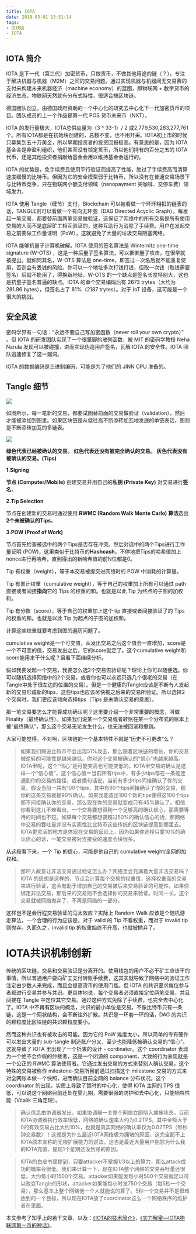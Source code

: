 ```yaml
---
title: IOTA
date: 2018-03-01 13:51:14
tags:
- 区块链
- IOTA
---
```

## IOTA 简介

IOTA 是下一代（第三代）加密货币，只做货币，不做其他用途的链（？）。专注于解决机器与机器（M2M）之间的交易问题。通过实现机器与机器间无交易费的支付来构建未来机器经济（machine economy）的蓝图，即物联网 + 数字货币的经济生态。物联网天然就有分布式特性，很适合搞区块链。

德国团队创立，由德国政府资助的一个中心化的研究去中心化下一代加密货币的项目。团队成员的上一个作品是第一代 POS 货币未来币（NXT）。

IOTA 的发行量极大，IOTA总供应量为（3 ^ 33-1）/ 2 或2,779,530,283,277,761个。所有IOTA都是在初始块创建的，总数不变，也不用开采。IOTA初上市的时候只募集到五十万美金，所以早期投资者的投资回报极高。有意思的是，因为 IOTA 基金会是非盈利组织，他们甚至没有锁定货币，所以他们持有的百分之五的 IOTA 代币，还是其他投资者捐献给基金会用以维持基金会运行的。

IOTA 的优势是，免手续费且使用平行验证而提高了性能，胜过了手续费高而清算速度缓慢的比特币。但因为它的安全模型弱于比特币，所以没有在普通交易场景下与比特币竞争，只在物联网小额支付领域（nanopayment 买咖啡、交停车费）领域发力。

IOTA 使用 Tangle（缠节）支付。Blockchain 可以被看做一个环环相扣的链表的话，TANGLE则可以看做一个有向无环图（DAG Directed Acyclic Graph）。每发起一笔交易，都要替前面两笔交易做验证，这保证了网络中的所有交易是所有使用交易的人而不是底层矿工相互验证的，这种互助行为消除了手续费。用户在发起交易之前要做工作量证明（PoW），这就避免了大量的垃圾交易阻塞网络。

IOTA 能够抗量子计算机破解。IOTA 使用的签名算法是 Winternitz one-time signature (W-OTS) ，这是一种后量子签名算法，可以抵御量子攻击，在很早就被提出。就如同其名，W-OTS 算法是 one-time，即签过一次名后就不能重复使用，否则会有丢钱的风险。你可以一个地址多次打钱打钱，但取一次钱（取钱需要签名）后就不能用了，得换新地址。W-OTS 的一个缺点是签名长度特别大，这也是抗量子签名普遍的缺点。IOTA 的单个交易编码后有 2673 trytes（大约为 281.96 bytes），但签名占了 81%（2187 trytes）。对于 IoT 设备，这可能是一个很大的挑战。

## 安全风波

密码学界有一句话：“永远不要自己写加密函数（never roll your own crypto）” 。但 IOTA 的研发团队实现了一个很蹩脚的散列函数，被 MIT 的密码学教授 Neha Narula 发现可以被碰撞，进而实现伪造用户签名，瓦解 IOTA 的安全性。IOTA 团队迅速修复了这一漏洞。

IOTA 的数据编码是三进制编码，可能是为了他们的 JINN CPU 准备的。

## Tangle 细节

![](https://ws1.sinaimg.cn/large/66dd581fly1fowbp1w57sj20dw09imxo.jpg)

如图所示，每一笔新的交易，都要试图替前面的交易做验证（validation），然后才能被添加到图里。如果区块链是从低往高不断添砖加瓦地发展的单链表话，图则是不断添砖加瓦的多链表。

![](https://ws1.sinaimg.cn/large/66dd581fly1fowc2q1r9qj20go04q0u1.jpg)

**绿色代表已经被确认的交易。
红色代表还没有被完全确认的交易。
灰色代表没有被确认的交易。(Tips)**

**1.Signing**

**节点 (Computer/Mobile)** 创建交易并用自己的**私钥 (Private Key)** 对交易进行**签名**。

**2.Tip Selection**

节点在创建新的交易时通过使用 **RWMC (Random Walk Monte Carlo) 算法**选出**2个未被确认的Tips**。

**3.POW (Proof of Work)**

节点首先检查被选中的两个Tips是否存在冲突。然后对选中的两个Tips进行工作量证明 (POW)，这里类似于比特币的**Hashcash**，不停地把Tips的哈希值加上nonce进行再哈希，直到得出的新哈希值的前N位都是0。

Tip 有权重（weight），等于本交易被提交进网络时的 POW 中消耗的计算量。

Tip 有累计权重（cumulative weight），等于自己的权重加上所有可以通过 path 直接或者间接**指向**它的 Tips 的权重的和。也就是以此 Tip 为终点的子图的加权和。

Tip 有分数（score），等于自己的权重加上这个 tip 直接或者间接验证了的 Tips 的权重的和。也就是以此 Tip 为起点的子图的加权和。

计算这些权重就要考虑到图的遍历问题了。

cumulative weight是一个可变值，从发出交易之后这个值会一直增加，score是一个不可变的值，交易发出之后，它的score就定了。这个cumulative weight和score能用来干什么呢？且看下面继续分析。

假如我要发起一个交易，我要怎么选2个交易去验证呢？理论上你可以随便选。你可以随机选择网络中的2个交易，或者你也可以永远只选几个很老的交易（在Tangle中处于很左边的位置的交易）。但是一个健康的Tangle应该是不断有人发起新的交易形成新的tips，这些tips也应该尽快被之后来的交易所验证。所以选择2个交易时，我们更应该倾向选择tips（Tips 是未确认交易的意思）。

那一笔交易要怎么才能算成功确认呢？这里要介绍一个非常重要的概念，叫做Finality（最终确认性）。如果我们说某一个交易或者转账在某一个分布式的账本上被“最终确认”，那么这个交易无论发生什么，也无法被回滚和撤销。

大家可能觉得，不对啊，区块链的一个基本特性不就是“历史不可更改”么？

> 如果我们假设比特币不会出现51%攻击，那么随着区块链的增长，你的交易被逆转的可能性是越来越低。你对这个交易被确认的“信心”也越来越高。IOTA里呢，这个“信心”是可能变高也可能变低的。IOTA里交易的确认是这样一个“信心值”，这个信心值＝当前所有tips中，有多少tips存在一条能连通到你的交易的路径，或者换句话说，当前有多少tips间接确认了你的交易。假设当前一共有100个tips，其中有90个tips间接确认了你的交易，那你的这条交易就是90%确认。如果我能造出100个新的tips使得这100个tips都不间接确认你的交易，那么现在你的交易就变成只有45%确认了。相信你看到这儿不难看出，一个交易要想得到一个足够高的确认信心，那需要等待的时间也不短。如果每个交易都想要超过50%的确认信心的话，那网络中交易的吞吐量并没有实质性比比特币这些传统的区块链提高到哪里去。IOTA更灵活的地方是体现在交易的延迟上，因为如果你选择只要10%的确认信心的话，一笔交易被对方接受的速度会快很多。

从这段看下来，一个 Tip 的信心，可能是他自己的 cumulative weight/全网的加权和。

> 那坏人故意让非法交易通过验证怎么办？网络里会充满着大量非法交易吗？IOTA 的思想是这样的，节点会计算每个交易的权重值，选择权重高的交易来进行验证，这会有助于增加自己的交易被后来交易验证的可能性。如果你绑定非法交易，那后来的交易则不会选择你的交易来验证。时间一长，这个交易就被网络抛弃了，不再是网络的一部分。

这样岂不是会行程交易验证的马太效应？实际上 Random Walk 应该是个随机游走算法，一个合理的行为应该是，对于 valid 的 Tip 不看权重，而对于 invalid tip 则抛弃。久而久之，invalid tip 的权重始终不升高，也就被抛弃了。

# IOTA共识机制创新

传统的区块链，交易和交易验证是分离开的。使用钱包的用户不必干矿工应该干的事情，所以普通用户要向矿工支付转账手续费，这其实就导致了网络中的验证工作注定由少数人来完成，而且会提高货币的使用门槛。但 IOTA 的共识要求每位参与者都进行交易并参与共识。更具体地说，每个交易者必须直接定位两笔交易，并且间接在 Tangle 中定位其它交易。通过这种方式免除了手续费，也完全去中心化了。IOTA 中不再有区块的概念，共识的最小单位是交易。不像比特币只有一条链，这是一个网状结构，会不断往外扩散。共识是一环套一环的话，DAG 的共识的颗粒度比区块链的共识颗粒度要小。

然而这种共识也有被攻击的可能。因为它的 PoW 难度太小，所以简单的专有硬件可以发出大量的 sub-tangle 制造账户分叉，至少也能降低被确认交易的“信心”。这就导致了 IOTA 里出现了一个折衷的设计 - cordinator。这个 coordinator 表现为一个绝不会作假的仲裁者，这是一个闭源的 component，大致的行为表现就是一个公正的 RWMC 算法使用者。它通过发出交易的方式来替别人确认交易，这个特殊的交易被称作 milestone-交易所目前通过扫描这个 milestone 交易的方式来对全网账本做一个快照，进而确认目前全网的 balance 分布状况。这个 coordinator 的出现，实质上导致了暂时的中心化，使得 IOTA 主网的 TPS 很低，可以说这个网络目前还处在婴儿期，需要很强的防护和去中心化，只能牺牲性能（Vitalik 三角定理）。

> 确认信息由协调器发出，如果协调器一关整个网络立即陷入瘫痪状态，目前IOTA协调器执行效率很低，网络的确认速率大约为0.2TPS，其中金额大于0的有效交易占比大约10%，也就是真实网络的确认率仅为0.02TPS（每秒钟交易数）！这就是为什么最近IOTA网络极为拥堵的原因，这完全配不上IOTA原本宣称的无限扩展能力的说法，这也是最近大量用户抱怨为什么我的IOTA充值、提现1个星期还没到账的原因。

> IOTA的白皮书里提到，只要attacker不掌握1/3以上的算力，那么attack成功的概率会很低。我们来计算一下，现在IOTA整个网络的交易吞吐量还很低，大约每小时1500个交易。attacker如果能发每小时500个交易就足以可以改变Tangle的形状，attacker如果能每小时发750个交易（每5秒一个交易），那么基本上整个网络他一个人就能说的算了。5秒一个交易并不是很难达到的一个目标，所以现在IOTA放了coordinator这么一个网络秩序的维护者在里面。

本文参考了知乎上的若干文章，以及：[《IOTA的技术简介》][1]，[《实力解密—IOTA物联网第一币的神话》][2]。

  [1]: https://www.jianshu.com/p/49e8f2fe6a48
  [2]: http://www.sohu.com/a/209212865_472880
